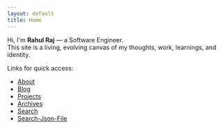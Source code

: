 ```yaml
---
layout: default
title: Home
---
```


Hi, I'm **Rahul Raj** — a Software Engineer.  
This site is a living, evolving canvas of my thoughts, work, learnings, and identity.

Links for quick access:
- [About](/about/)
- [Blog](/blog/)
- [Projects](/projects/)
- [Archives](/archives/)
- [Search](/search/)
- [Search-Json-File](/search.json/)